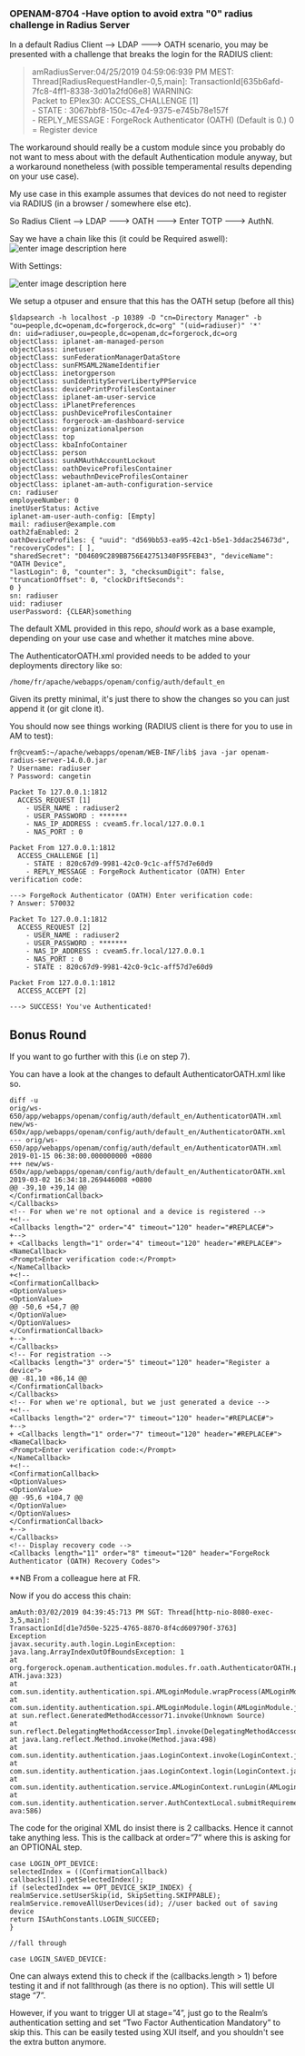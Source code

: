 ### OPENAM-8704 -Have option to avoid extra "0" radius challenge in Radius Server

In a default  Radius Client --> LDAP ---> OATH scenario, you may be presented with a challenge that breaks the login for the RADIUS client:

> amRadiusServer:04/25/2019 04:59:06:939 PM MEST:
> Thread[RadiusRequestHandler-0,5,main]:
> TransactionId[635b6afd-7fc8-4ff1-8338-3d01a2fd06e8]   WARNING:   
> Packet to EPlex30:     ACCESS_CHALLENGE [1]  
>     - STATE : 3067bbf8-150c-47e4-9375-e745b78e157f  
>     - REPLY_MESSAGE : ForgeRock Authenticator (OATH)  (Default is 0.)   0 = Register device

The workaround should really be a custom module since you probably do not want to mess about with the default Authentication module anyway, but a workaround nonetheless (with possible temperamental results depending on your use case). 

My use case in this example assumes that devices do not need to register via RADIUS (in a browser / somewhere else etc). 

So Radius Client --> LDAP ---> OATH ---> Enter TOTP ---> AuthN.

Say we have a chain like this (it could be Required aswell):
![enter image description here](https://lh3.googleusercontent.com/2ik1ri3Dyhh0isO7GqUjmaaSKPnWhW2GnownsHfE6iRLpZmTR4aYpaT8SjBi_3S2mmmFUwM4YWyy) 

With Settings:

![enter image description here](https://lh3.googleusercontent.com/L4T0216QyqB1bz5taEh9H4c-06kRaFj-d3WragF7BAFtxQYGRl88TG3NcsYpWBedal8LShwFUVcg)

We setup a otpuser and ensure that this has the OATH setup (before all this)

    $ldapsearch -h localhost -p 10389 -D "cn=Directory Manager" -b
    "ou=people,dc=openam,dc=forgerock,dc=org" "(uid=radiuser)" '*'
    dn: uid=radiuser,ou=people,dc=openam,dc=forgerock,dc=org
    objectClass: iplanet-am-managed-person
    objectClass: inetuser
    objectClass: sunFederationManagerDataStore
    objectClass: sunFMSAML2NameIdentifier
    objectClass: inetorgperson
    objectClass: sunIdentityServerLibertyPPService
    objectClass: devicePrintProfilesContainer
    objectClass: iplanet-am-user-service
    objectClass: iPlanetPreferences
    objectClass: pushDeviceProfilesContainer
    objectClass: forgerock-am-dashboard-service
    objectClass: organizationalperson
    objectClass: top
    objectClass: kbaInfoContainer
    objectClass: person
    objectClass: sunAMAuthAccountLockout
    objectClass: oathDeviceProfilesContainer
    objectClass: webauthnDeviceProfilesContainer
    objectClass: iplanet-am-auth-configuration-service
    cn: radiuser
    employeeNumber: 0
    inetUserStatus: Active
    iplanet-am-user-auth-config: [Empty]
    mail: radiuser@example.com
    oath2faEnabled: 2
    oathDeviceProfiles: { "uuid": "d569bb53-ea95-42c1-b5e1-3ddac254673d", "recoveryCodes": [ ],
    "sharedSecret": "D04609C289BB756E42751340F95FEB43", "deviceName": "OATH Device",
    "lastLogin": 0, "counter": 3, "checksumDigit": false, "truncationOffset": 0, "clockDriftSeconds":
    0 }
    sn: radiuser	
    uid: radiuser
    userPassword: {CLEAR}something

The default XML provided in this repo, *should* work as a base example, depending on your use case and whether it matches mine above. 

The AuthenticatorOATH.xml provided needs to be added to your deployments directory like so:

    /home/fr/apache/webapps/openam/config/auth/default_en

Given its pretty minimal, it's just there to show the changes so you can just append it (or git clone it).

You should now see things working (RADIUS client is there for you to use in AM to test):

    fr@cveam5:~/apache/webapps/openam/WEB-INF/lib$ java -jar openam-radius-server-14.0.0.jar
    ? Username: radiuser
    ? Password: cangetin
    
    Packet To 127.0.0.1:1812
      ACCESS_REQUEST [1]
        - USER_NAME : radiuser2
        - USER_PASSWORD : *******
        - NAS_IP_ADDRESS : cveam5.fr.local/127.0.0.1
        - NAS_PORT : 0
    
    Packet From 127.0.0.1:1812
      ACCESS_CHALLENGE [1]
        - STATE : 820c67d9-9981-42c0-9c1c-aff57d7e60d9
        - REPLY_MESSAGE : ForgeRock Authenticator (OATH) Enter verification code:
    
    ---> ForgeRock Authenticator (OATH) Enter verification code:
    ? Answer: 570032
    
    Packet To 127.0.0.1:1812
      ACCESS_REQUEST [2]
        - USER_NAME : radiuser2
        - USER_PASSWORD : *******
        - NAS_IP_ADDRESS : cveam5.fr.local/127.0.0.1
        - NAS_PORT : 0
        - STATE : 820c67d9-9981-42c0-9c1c-aff57d7e60d9
    
    Packet From 127.0.0.1:1812
      ACCESS_ACCEPT [2]
    
    ---> SUCCESS! You've Authenticated!

## Bonus Round
If you want to go further with this (i.e on step 7). 

You can have a look at the changes to default AuthenticatorOATH.xml like so. 

    diff -u
    orig/ws-650/app/webapps/openam/config/auth/default_en/AuthenticatorOATH.xml
    new/ws-650x/app/webapps/openam/config/auth/default_en/AuthenticatorOATH.xml
    --- orig/ws-650/app/webapps/openam/config/auth/default_en/AuthenticatorOATH.xml
    2019-01-15 06:38:00.000000000 +0800
    +++ new/ws-650x/app/webapps/openam/config/auth/default_en/AuthenticatorOATH.xml
    2019-03-02 16:34:18.269446008 +0800
    @@ -39,10 +39,14 @@
    </ConfirmationCallback>
    </Callbacks>
    <!-- For when we're not optional and a device is registered -->
    +<!--
    <Callbacks length="2" order="4" timeout="120" header="#REPLACE#">
    +-->
    + <Callbacks length="1" order="4" timeout="120" header="#REPLACE#">
    <NameCallback>
    <Prompt>Enter verification code:</Prompt>
    </NameCallback>
    +<!--
    <ConfirmationCallback>
    <OptionValues>
    <OptionValue>
    @@ -50,6 +54,7 @@
    </OptionValue>
    </OptionValues>
    </ConfirmationCallback>
    +-->
    </Callbacks>
    <!-- For registration -->
    <Callbacks length="3" order="5" timeout="120" header="Register a device">
    @@ -81,10 +86,14 @@
    </ConfirmationCallback>
    </Callbacks>
    <!-- For when we're optional, but we just generated a device -->
    +<!--    
    <Callbacks length="2" order="7" timeout="120" header="#REPLACE#">
    +-->
    + <Callbacks length="1" order="7" timeout="120" header="#REPLACE#">    
    <NameCallback>    
    <Prompt>Enter verification code:</Prompt>    
    </NameCallback>    
    +<!--
    <ConfirmationCallback>   
    <OptionValues>
    <OptionValue>
    @@ -95,6 +104,7 @@
    </OptionValue>
    </OptionValues>
    </ConfirmationCallback>
    +-->
    </Callbacks>
    <!-- Display recovery code -->
    <Callbacks length="11" order="8" timeout="120" header="ForgeRock
    Authenticator (OATH) Recovery Codes">
**NB From a colleague here at FR.

Now if you do access this chain:

    amAuth:03/02/2019 04:39:45:713 PM SGT: Thread[http-nio-8080-exec-3,5,main]:
    TransactionId[d1e7d50e-5225-4765-8870-8f4cd609790f-3763]
    Exception
    javax.security.auth.login.LoginException: java.lang.ArrayIndexOutOfBoundsException: 1
    at
    org.forgerock.openam.authentication.modules.fr.oath.AuthenticatorOATH.process(AuthenticatorO
    ATH.java:323)
    at
    com.sun.identity.authentication.spi.AMLoginModule.wrapProcess(AMLoginModule.java:1091)
    at com.sun.identity.authentication.spi.AMLoginModule.login(AMLoginModule.java:1289)
    at sun.reflect.GeneratedMethodAccessor71.invoke(Unknown Source)
    at
    sun.reflect.DelegatingMethodAccessorImpl.invoke(DelegatingMethodAccessorImpl.java:43)
    at java.lang.reflect.Method.invoke(Method.java:498)
    at com.sun.identity.authentication.jaas.LoginContext.invoke(LoginContext.java:218)
    at com.sun.identity.authentication.jaas.LoginContext.login(LoginContext.java:126)
    at
    com.sun.identity.authentication.service.AMLoginContext.runLogin(AMLoginContext.java:512)
    at
    com.sun.identity.authentication.server.AuthContextLocal.submitRequirements(AuthContextLocal.j
    ava:586)

The code for the original XML do insist there is 2 callbacks. Hence it cannot take anything less. This is the callback at order=”7” where this is asking for an OPTIONAL step. 

    case LOGIN_OPT_DEVICE:
    selectedIndex = ((ConfirmationCallback) callbacks[1]).getSelectedIndex();
    if (selectedIndex == OPT_DEVICE_SKIP_INDEX) {
    realmService.setUserSkip(id, SkipSetting.SKIPPABLE);
    realmService.removeAllUserDevices(id); //user backed out of saving device
    return ISAuthConstants.LOGIN_SUCCEED;
    }
    
    //fall through
    
    case LOGIN_SAVED_DEVICE:


One can always extend this to check if the (callbacks.length > 1) before testing it and if not
fallthrough (as there is no option).  This will settle UI stage “7”. 

However, if you want to trigger UI at stage=”4”, just go to the Realm’s authentication setting and set “Two Factor Authentication Mandatory” to skip this. This can be easily tested using XUI itself, and you shouldn't see the extra button anymore. 
